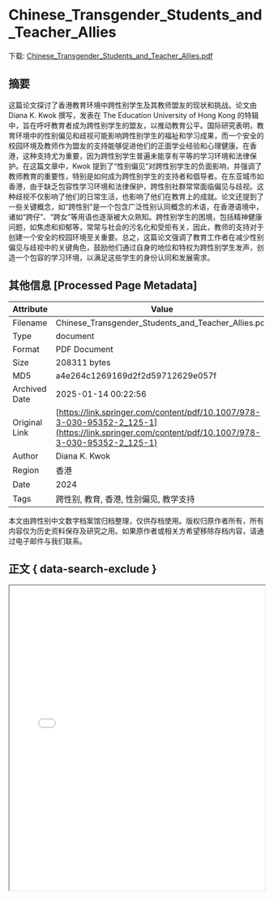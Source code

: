 # Chinese_Transgender_Students_and_Teacher_Allies

<!-- tcd_download_link -->
下载: <a href="../Chinese_Transgender_Students_and_Teacher_Allies.pdf" download>Chinese_Transgender_Students_and_Teacher_Allies.pdf</a>
<!-- tcd_download_link_end -->

## 摘要

<!-- tcd_abstract -->
这篇论文探讨了香港教育环境中跨性别学生及其教师盟友的现状和挑战。论文由 Diana K. Kwok 撰写，发表在 The Education University of Hong Kong 的特辑中，旨在呼吁教育者成为跨性别学生的盟友，以推动教育公平。国际研究表明，教育环境中的性别偏见和歧视可能影响跨性别学生的福祉和学习成果，而一个安全的校园环境及教师作为盟友的支持能够促进他们的正面学业经验和心理健康。在香港，这种支持尤为重要，因为跨性别学生普遍未能享有平等的学习环境和法律保护。在这篇文章中，Kwok 提到了“性别偏见”对跨性别学生的负面影响，并强调了教师教育的重要性，特别是如何成为跨性别学生的支持者和倡导者。在东亚城市如香港，由于缺乏包容性学习环境和法律保护，跨性别社群常常面临偏见与歧视。这种歧视不仅影响了他们的日常生活，也影响了他们在教育上的成就。论文还提到了一些关键概念，如“跨性别”是一个包含广泛性别认同概念的术语，在香港语境中，诸如“跨仔”、“跨女”等用语也逐渐被大众熟知。跨性别学生的困境，包括精神健康问题，如焦虑和抑郁等，常常与社会的污名化和受拒有关，因此，教师的支持对于创建一个安全的校园环境至关重要。总之，这篇论文强调了教育工作者在减少性别偏见与歧视中的关键角色，鼓励他们通过自身的地位和特权为跨性别学生发声，创造一个包容的学习环境，以满足这些学生的身份认同和发展需求。

<!-- tcd_abstract_end -->

## 其他信息 [Processed Page Metadata]

| Attribute       | Value                                  |
|-----------------|----------------------------------------|
| Filename        | Chinese_Transgender_Students_and_Teacher_Allies.pdf                             |
| Type            | document                                 |
| Format          | PDF Document                               |
| Size            | 208311 bytes                           |
| MD5             | a4e264c1269169d2f2d59712629e057f                                  |
| Archived Date   | 2025-01-14 00:22:56                             |
| Original Link   | [https://link.springer.com/content/pdf/10.1007/978-3-030-95352-2_125-1](https://link.springer.com/content/pdf/10.1007/978-3-030-95352-2_125-1)                         |
| Author          | Diana K. Kwok                               |
| Region          | 香港                               |
| Date            | 2024                                 |
| Tags            | 跨性别, 教育, 香港, 性别偏见, 教学支持                                 |

本文由跨性别中文数字档案馆归档整理，仅供存档使用。版权归原作者所有，所有内容仅为历史资料保存及研究之用。如果原作者或相关方希望移除存档内容，请通过电子邮件与我们联系。

## 正文 { data-search-exclude }

<!-- tcd_main_text -->
<iframe src="../Chinese_Transgender_Students_and_Teacher_Allies.pdf" width="100%" height="600px">
    <p>无法显示PDF，请下载查看。</p>
</iframe>
<!-- tcd_main_text_end -->

